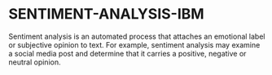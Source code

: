 # SENTIMENT-ANALYSIS-IBM
Sentiment analysis is an automated process that attaches an emotional label or subjective opinion to text. For example, sentiment analysis may examine a social media post and determine that it carries a positive, negative or neutral opinion.
